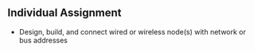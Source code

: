 ## Individual Assignment

- Design, build, and connect wired or wireless node(s) with network or bus addresses

